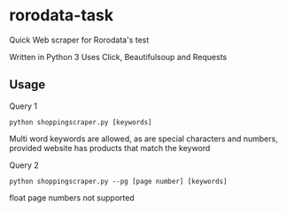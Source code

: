 # rorodata-task
Quick Web scraper for Rorodata's test

Written in Python 3
Uses Click, Beautifulsoup and Requests

## Usage

Query 1
```
python shoppingscraper.py [keywords]
``` 
Multi word keywords are allowed, as are special characters and numbers, provided website has products that match the keyword

Query 2
```
python shoppingscraper.py --pg [page number] [keywords]
```
float page numbers  not supported
